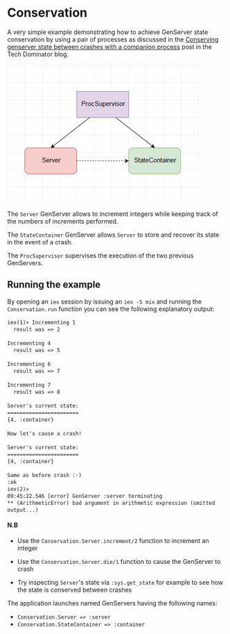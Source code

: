 # Conservation

A very simple example demonstrating how to achieve GenServer state conservation by using a pair of processes as discussed in the [Conserving genserver state between crashes with a companion process](http://blog.techdominator.com/article/conserving-genserver-state-between-crashes-companion-process.html) post in the Tech Dominator blog.

<img src="https://raw.githubusercontent.com/MissaouiChedy/conservation/master/diagram.PNG" alt="genservers diagram"/>


The `Server` GenServer allows to increment integers while keeping track of the numbers of increments performed. 

The `StateContainer` GenServer allows `Server` to store and recover its state in the event of a crash.

The `ProcSupervisor` supervises the execution of the two previous GenServers.

## Running the example

By opening an `iex` session by issuing an `iex -S mix` and running the `Conservation.run` function you can see the following explanatory output:
```
iex(1)> Incrementing 1
  result was => 2

Incrementing 4
  result was => 5

Incrementing 6
  result was => 7

Incrementing 7
  result was => 8

Server's current state:
=======================
{4, :container}

Now let's cause a crash!

Server's current state:
=======================
{4, :container}

Same as before crash :-)
:ok
iex(2)> 
09:45:22.546 [error] GenServer :server terminating
** (ArithmeticError) bad argument in arithmetic expression (omitted output...)
```



#### N.B
- Use the `Conservation.Server.increment/2` function to increment an integer

- Use the `Conservation.Server.die/1` function to cause the GenServer to crash

- Try inspecting `Server`'s state via `:sys.get_state` for example to see how the state is conserved between crashes

The application launches named GenServers having the following names:
 - `Conservation.Server => :server`
 - `Conservation.StateContainer => :container`


